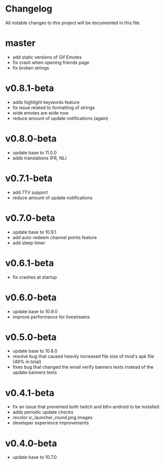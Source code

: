 # Changelog

All notable changes to this project will be documented in this file.

# master
- add static versions of Gif Emotes
- fix crash when opening friends page
- fix broken strings

# v0.8.1-beta
- adds highlight keywords feature
- fix issue related to formatting of strings
- wide emotes are wide now
- reduce amount of update notifications (again)

# v0.8.0-beta
- update base to 11.0.0
- adds translations (FR, NL)

# v0.7.1-beta
- add 7TV support
- reduce amount of update notifications

# v0.7.0-beta
- update base to 10.9.1
- add auto-redeem channel points feature
- add sleep timer

# v0.6.1-beta
- fix crashes at startup

# v0.6.0-beta
- update base to 10.9.0
- improve performance for livestreams

# v0.5.0-beta
- update base to 10.8.0
- resolve bug that caused heavily increased file size of mod's apk file (49% in total)
- fixes bug that changed the email verify banners texts instead of the update banners texts

# v0.4.1-beta
- fix an issue that prevented both twitch and bttv-android to be installed
- adds periodic update checks
- recolor ic_launcher_round.png images
- developer experience improvements

# v0.4.0-beta
- update base to 10.7.0
